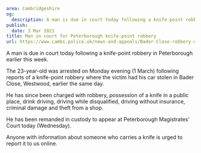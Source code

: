 ```yaml
area: Cambridgeshire
og:
  description: A man is due in court today following a knife-point robbery in Peterborough earlier this week.
publish:
  date: 3 Mar 2021
title: Man in court for Peterborough knife-point robbery
url: https://www.cambs.police.uk/news-and-appeals/Bader-Close-robbery-charges-March21
```

A man is due in court today following a knife-point robbery in Peterborough earlier this week.

The 23-year-old was arrested on Monday evening (1 March) following reports of a knife-point robbery where the victim had his car stolen in Bader Close, Westwood, earlier the same day.

He has since been charged with robbery, possession of a knife in a public place, drink driving, driving while disqualified, driving without insurance, criminal damage and theft from a shop.

He has been remanded in custody to appear at Peterborough Magistrates' Court today (Wednesday).

Anyone with information about someone who carries a knife is urged to report it to us online.
